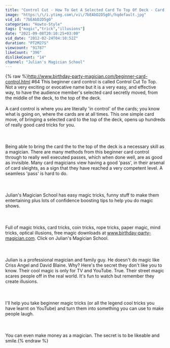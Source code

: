 ```yaml
---
title: "Control Cut - How To Get A Selected Card To Top Of Deck - Card Magic Tutorial"
image: "https:\/\/i.ytimg.com\/vi\/7bEAbD2D5g0\/hqdefault.jpg"
vid_id: "7bEAbD2D5g0"
categories: "Howto-Style"
tags: ["magic","trick","illusions"]
date: "2021-09-08T20:10:25+03:00"
vid_date: "2012-02-24T04:10:52Z"
duration: "PT2M27S"
viewcount: "91787"
likeCount: "396"
dislikeCount: "14"
channel: "Julian's Magician School"
---
```

{% raw %}<a rel="nofollow" target="blank" href="http://www.birthday-party-magician.com/beginner-card-control.html">http://www.birthday-party-magician.com/beginner-card-control.html</a> #64 This beginner card control is called Control Cut To Top. Not a very exciting or evocative name but it is a very easy, and effective way, to have the audience member's selected card secretly moved, from the middle of the deck, to the top of the deck.<br /><br />A card control is where you are literally 'in control' of the cards; you know what is going on, where the cards are at all times. This one simple card move, of bringing a selected card to the top of the deck, opens up hundreds of really good card tricks for you.<br /><br /><br /><br />Being able to bring the card the to the top of the deck is a necessary skill as a magician. There are many methods from this beginner card control through to really well executed passes, which when done well, are as good as invisible. Many card magicians view having a good 'pass', in their arsenal of card sleights, as a sign that they have reached a very competent level. A seamless 'pass' is hard to do.<br /><br /><br /><br />Julian's Magician School has easy magic tricks, funny stuff to make them entertaining plus lots of confidence boosting tips to help you do magic shows.<br /><br /><br /><br />Full of magic tricks, card tricks, coin tricks, rope tricks, paper magic, mind tricks, optical illusions, free magic downloads at www.birthday-party-magician.com. Click on Julian's Magician School.<br /><br /><br /><br />Julian is a professional magician and family guy. He doesn't do magic like Criss Angel and David Blaine. Why? Here's the secret they don't like you to know. Their cool magic is only for TV and YouTube. True. Their street magic scares people off in the real world. It's fun to watch but remember they create illusions.<br /><br /><br /><br />I'll help you take beginner magic tricks (or all the legend cool tricks you have learnt on YouTube) and turn them into something you can use to make people laugh. <br /><br /><br /><br />You can even make money as a magician. The secret is to be likeable and smile.{% endraw %}
